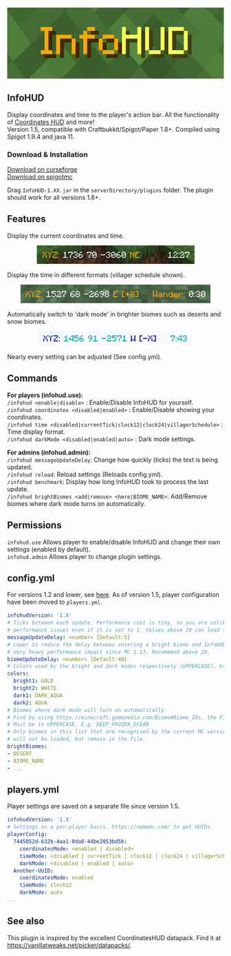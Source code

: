 <p align="center"><img src="/img/thumbnailRect.png"></p>

## InfoHUD
Display coordinates and time to the player's action bar. All the functionality of <a href="https://vanillatweaks.net/picker/datapacks/.">Coordinates HUD</a> and more! \
Version 1.5, compatible with Craftbukkit/Spigot/Paper 1.8+. Compiled using Spigot 1.9.4 and java 11.

### Download & Installation

<a href="https://dev.bukkit.org/projects/infohud">Download on curseforge</a> \
<a href="https://www.spigotmc.org/resources/infohud.83844/">Download on spigotmc</a>

Drag `InfoHUD-1.XX.jar` in the `serverDirectory/plugins` folder. The plugin should work for all versions 1.8+.

## Features
Display the current coordinates and time.
<p align="center"><img src="/img/banner.png"></p>
Display the time in different formats (villager schedule shown).
<p align="center"><img src="/img/villagerTime.png"></p>
Automatically switch to 'dark mode' in brighter biomes such as deserts and snow biomes.
<p align="center"><img src="/img/darkMode.png"></p>
Nearly every setting can be adjusted (See config.yml).

## Commands
**For players (infohud.use):**\
`/infohud <enable|disable>` : Enable/Disable InfoHUD for yourself.\
`/infohud coordinates <disabled|enabled>` : Enable/Disable showing your coordinates.\
`/infohud time <disabled|currentTick|clock12|clock24|villagerSchedule>` : Time display format. \
`/infohud darkMode <disabled|enabled|auto>` : Dark mode settings.

**For admins (infohud.admin):**\
`/infohud messageUpdateDelay`: Change how quickly (ticks) the text is being updated.\
`/infohud reload`: Reload settings (Reloads config.yml).\
`/infohud benchmark`: Display how long InfoHUD took to process the last update.\
`/infohud brightBiomes <add|remove> <here|BIOME_NAME>`: Add/Remove biomes where dark mode turns on automatically.

## Permissions
`infohud.use` Allows player to enable/disable InfoHUD and change their own settings (enabled by default).\
`infohud.admin` Allows player to change plugin settings.

## config.yml
For versions 1.2 and lower, see [here](./README_OLD.md). As of version 1.5, player configuration have been moved to `players.yml`.
```yaml
infohudVersion: '1.X'
# Ticks between each update. Performance cost is tiny, so you are unlikely to run into any
# performance issues even if it is set to 1. Values above 20 can lead to the message fading.
messageUpdateDelay: <number> {Default:5}
# Lower to reduce the delay between entering a bright biome and InfoHUD changing colors. 
# Very heavy performance impact since MC 1.13. Recommend above 20.
biomeUpdateDelay: <number> {Default:40}
# Colors used by the bright and dark modes respectively (UPPERCASE). https://minecraft.gamepedia.com/Formatting_codes
colors:
  bright1: GOLD
  bright2: WHITE
  dark1: DARK_AQUA
  dark2: AQUA
# Biomes where dark mode will turn on automatically.
# Find by using https://minecraft.gamepedia.com/Biome#Biome_IDs, the F3 menu or use /infohud biome add
# Must be in UPPERCASE. E.g. DEEP_FROZEN_OCEAN
# Only biomes in this list that are recognised by the current MC version will be loaded. Biomes from older/newer versions
# will not be loaded, but remain in the file.
brightBiomes:
- DESERT
- BIOME_NAME
- ...
```

## players.yml
Player settings are saved on a separate file since version 1.5.
```yaml
infohudVersion: '1.X'
# Settings on a per-player basis. https://namemc.com/ to get UUIDs.
playerConfig:
  7445052d-632b-4aa1-8da8-44be2053bd5b:
    coordinatesMode: <enabled | disabled>
    timeMode: <disabled | currentTick | clock12 | clock24 | villagerSchedule>
    darkMode: <disabled | enabled | auto>
  Another-UUID:
    coordinatesMode: enabled
    timeMode: clock12
    darkMode: auto
...
```

## See also
This plugin is inspired by the excellent CoordinatesHUD datapack. Find it at https://vanillatweaks.net/picker/datapacks/.